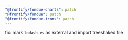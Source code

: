 ```yaml
---
"@frontify/fondue-charts": patch
"@frontify/fondue": patch
"@frontify/fondue-icons": patch
---
```


fix: mark `lodash-es` as external and import treeshaked file
